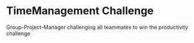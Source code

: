 # TimeManagement Challenge
Group-Project-Manager challenging all teammates to win the productivity challenge


